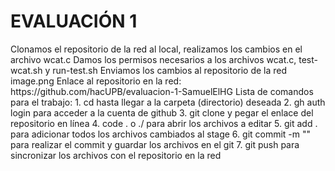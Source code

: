 <h1>EVALUACIÓN 1</h1>
    Clonamos el repositorio de la red al local, realizamos los cambios en el archivo wcat.c
    Damos los permisos necesarios a los archivos wcat.c, test-wcat.sh y run-test.sh
    Enviamos los cambios al repositorio de la red
    image.png
    Enlace al repositorio en la red: https://github.com/hacUPB/evaluacion-1-SamuelElHG
    Lista de comandos para el trabajo:
    1. cd hasta llegar a la carpeta (directorio) deseada
    2. gh auth login para acceder a la cuenta de github
    3. git clone y pegar el enlace del repositorio en línea
    4. code . o ./ para abrir los archivos a editar
    5. git add . para adicionar todos los archivos cambiados al stage
    6. git commit -m "" para realizar el commit y guardar los archivos en el git
    7. git push para sincronizar los archivos con el repositorio en la red
